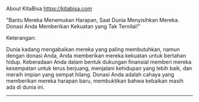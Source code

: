 About KitaBisa
https://kitabisa.com


"Bantu Mereka Menemukan Harapan, Saat Dunia Menyisihkan Mereka. Donasi Anda Memberikan Kekuatan yang Tak Ternilai!"

Keterangan:

Dunia kadang mengabaikan mereka yang paling membutuhkan, namun dengan donasi Anda, Anda memberikan mereka kekuatan untuk bertahan hidup. Keberadaan Anda dalam bentuk dukungan finansial memberi mereka kesempatan untuk terus berjuang, menjalani kehidupan yang lebih baik, dan meraih impian yang sempat hilang. Donasi Anda adalah cahaya yang memberikan mereka harapan baru, membuktikan bahwa kebaikan masih ada di dunia ini.

---
